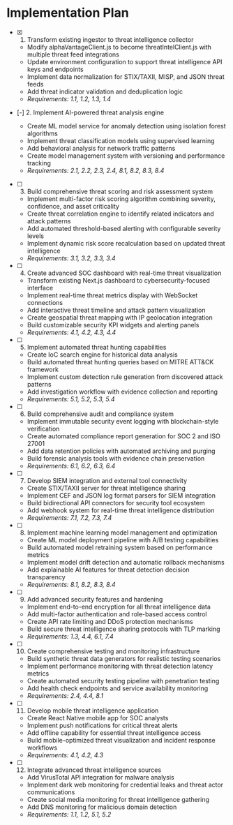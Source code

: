 # Implementation Plan

- [x] 1. Transform existing ingestor to threat intelligence collector


  - Modify alphaVantageClient.js to become threatIntelClient.js with multiple threat feed integrations
  - Update environment configuration to support threat intelligence API keys and endpoints
  - Implement data normalization for STIX/TAXII, MISP, and JSON threat feeds
  - Add threat indicator validation and deduplication logic
  - _Requirements: 1.1, 1.2, 1.3, 1.4_

- [-] 2. Implement AI-powered threat analysis engine




  - Create ML model service for anomaly detection using isolation forest algorithms
  - Implement threat classification models using supervised learning
  - Add behavioral analysis for network traffic patterns
  - Create model management system with versioning and performance tracking
  - _Requirements: 2.1, 2.2, 2.3, 2.4, 8.1, 8.2, 8.3, 8.4_

- [ ] 3. Build comprehensive threat scoring and risk assessment system

  - Implement multi-factor risk scoring algorithm combining severity, confidence, and asset criticality
  - Create threat correlation engine to identify related indicators and attack patterns
  - Add automated threshold-based alerting with configurable severity levels
  - Implement dynamic risk score recalculation based on updated threat intelligence
  - _Requirements: 3.1, 3.2, 3.3, 3.4_

- [ ] 4. Create advanced SOC dashboard with real-time threat visualization

  - Transform existing Next.js dashboard to cybersecurity-focused interface
  - Implement real-time threat metrics display with WebSocket connections
  - Add interactive threat timeline and attack pattern visualization
  - Create geospatial threat mapping with IP geolocation integration
  - Build customizable security KPI widgets and alerting panels
  - _Requirements: 4.1, 4.2, 4.3, 4.4_

- [ ] 5. Implement automated threat hunting capabilities

  - Create IoC search engine for historical data analysis
  - Build automated threat hunting queries based on MITRE ATT&CK framework
  - Implement custom detection rule generation from discovered attack patterns
  - Add investigation workflow with evidence collection and reporting
  - _Requirements: 5.1, 5.2, 5.3, 5.4_

- [ ] 6. Build comprehensive audit and compliance system

  - Implement immutable security event logging with blockchain-style verification
  - Create automated compliance report generation for SOC 2 and ISO 27001
  - Add data retention policies with automated archiving and purging
  - Build forensic analysis tools with evidence chain preservation
  - _Requirements: 6.1, 6.2, 6.3, 6.4_

- [ ] 7. Develop SIEM integration and external tool connectivity

  - Create STIX/TAXII server for threat intelligence sharing
  - Implement CEF and JSON log format parsers for SIEM integration
  - Build bidirectional API connectors for security tool ecosystem
  - Add webhook system for real-time threat intelligence distribution
  - _Requirements: 7.1, 7.2, 7.3, 7.4_

- [ ] 8. Implement machine learning model management and optimization

  - Create ML model deployment pipeline with A/B testing capabilities
  - Build automated model retraining system based on performance metrics
  - Implement model drift detection and automatic rollback mechanisms
  - Add explainable AI features for threat detection decision transparency
  - _Requirements: 8.1, 8.2, 8.3, 8.4_

- [ ] 9. Add advanced security features and hardening

  - Implement end-to-end encryption for all threat intelligence data
  - Add multi-factor authentication and role-based access control
  - Create API rate limiting and DDoS protection mechanisms
  - Build secure threat intelligence sharing protocols with TLP marking
  - _Requirements: 1.3, 4.4, 6.1, 7.4_

- [ ] 10. Create comprehensive testing and monitoring infrastructure

  - Build synthetic threat data generators for realistic testing scenarios
  - Implement performance monitoring with threat detection latency metrics
  - Create automated security testing pipeline with penetration testing
  - Add health check endpoints and service availability monitoring
  - _Requirements: 2.4, 4.4, 8.1_

- [ ] 11. Develop mobile threat intelligence application

  - Create React Native mobile app for SOC analysts
  - Implement push notifications for critical threat alerts
  - Add offline capability for essential threat intelligence access
  - Build mobile-optimized threat visualization and incident response workflows
  - _Requirements: 4.1, 4.2, 4.3_

- [ ] 12. Integrate advanced threat intelligence sources
  - Add VirusTotal API integration for malware analysis
  - Implement dark web monitoring for credential leaks and threat actor communications
  - Create social media monitoring for threat intelligence gathering
  - Add DNS monitoring for malicious domain detection
  - _Requirements: 1.1, 1.2, 5.1, 5.2_
